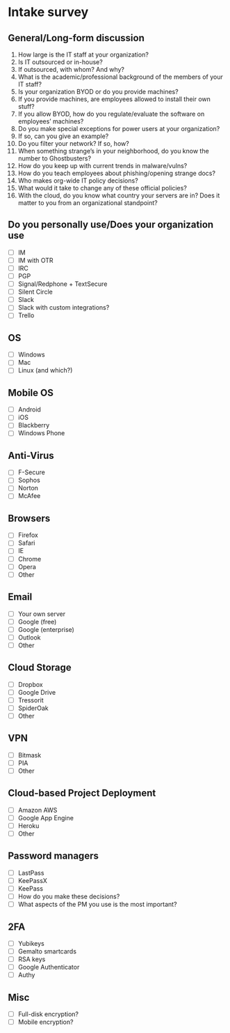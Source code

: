 #	Intake survey

##	General/Long-form discussion

1.	How large is the IT staff at your organization?
1.	Is IT outsourced or in-house?
1.	If outsourced, with whom? And why?
1.	What is the academic/professional background of the members of your IT staff?
1.	Is your organization BYOD or do you provide machines?
1.	If you provide machines, are employees allowed to install their own stuff?
1.	If you allow BYOD, how do you regulate/evaluate the software on employees’ machines?
1.	Do you make special exceptions for power users at your organization?
1.	If so, can you give an example?
1.	Do you filter your network?  If so, how?
1.	When something strange’s in your neighborhood, do you know the number to Ghostbusters?
1.	How do you keep up with current trends in malware/vulns?
1.	How do you teach employees about phishing/opening strange docs?
1.	Who makes org-wide IT policy decisions?
1.	What would it take to change any of these official policies?
1.	With the cloud, do you know what country your servers are in?  Does it matter to you from an organizational standpoint?

##	Do you personally use/Does your organization use

- [ ]	IM
- [ ]	IM with OTR
- [ ]	IRC
- [ ]	PGP
- [ ]	Signal/Redphone + TextSecure
- [ ]	Silent Circle
- [ ]	Slack
- [ ]	Slack with custom integrations?
- [ ]	Trello

##	OS

- [ ]	Windows
- [ ]	Mac
- [ ]	Linux (and which?)

## Mobile OS

- [ ]	Android
- [ ]	iOS
- [ ]	Blackberry
- [ ]	Windows Phone

## Anti-Virus

- [ ]	F-Secure
- [ ]	Sophos
- [ ]	Norton
- [ ]	McAfee

## Browsers

- [ ]	Firefox
- [ ]	Safari
- [ ]	IE
- [ ]	Chrome
- [ ]	Opera
- [ ]	Other

## Email

- [ ]	Your own server
- [ ]	Google (free)
- [ ]	Google (enterprise)
- [ ]	Outlook
- [ ]	Other

## Cloud Storage

- [ ]	Dropbox
- [ ]	Google Drive
- [ ]	Tressorit
- [ ]	SpiderOak
- [ ]	Other

## 	VPN

- [ ]	Bitmask
- [ ]	PIA
- [ ]	Other

## Cloud-based Project Deployment

- [ ]	Amazon AWS
- [ ]	Google App Engine
- [ ]	Heroku
- [ ]	Other

## Password managers

- [ ]	LastPass
- [ ]	KeePassX
- [ ]	KeePass
- [ ]	How do you make these decisions?
- [ ]	What aspects of the PM you use is the most important?

## 2FA

- [ ]	Yubikeys
- [ ]	Gemalto smartcards
- [ ]	RSA keys
- [ ]	Google Authenticator
- [ ]	Authy

## Misc

- [ ]	Full-disk encryption?
- [ ]	Mobile encryption?
